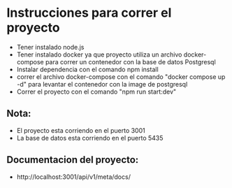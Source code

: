 # Instrucciones para correr el proyecto

- Tener instalado node.js
- Tener instalado docker ya que proyecto utiliza un archivo docker-compose para correr un contenedor con la base de datos Postgresql
- Instalar dependencia con el comando npm install
- correr el archivo docker-compose con el comando "docker compose up -d" para levantar el contenedor con la image de postgresql
- Correr el proyecto con el comando "npm run start:dev"

## Nota:

- El proyecto esta corriendo en el puerto 3001
- La base de datos esta corriendo en el puerto 5435

## Documentacion del proyecto:

- http://localhost:3001/api/v1/meta/docs/
